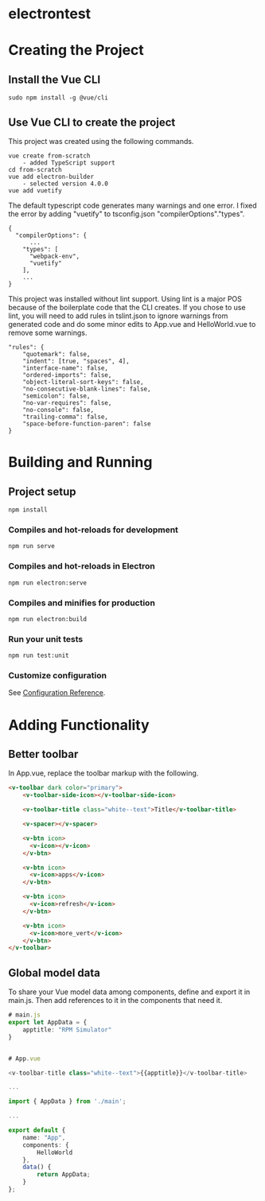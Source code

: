 # electrontest

# Creating the Project

## Install the Vue CLI
````
sudo npm install -g @vue/cli
````

## Use Vue CLI to create the project

This project was created using the following commands.
````
vue create from-scratch
    - added TypeScript support
cd from-scratch
vue add electron-builder
    - selected version 4.0.0
vue add vuetify
````

The default typescript code generates many warnings and one error.  I fixed the error by adding "vuetify" to tsconfig.json "compilerOptions"."types".

````
{
  "compilerOptions": {
      ...
    "types": [
      "webpack-env",
      "vuetify"
    ],
    ...
}
````

This project was installed without lint support.  Using lint is a major POS because of the boilerplate code that the CLI creates.  If you chose to use lint, you will need to add rules in tslint.json to ignore warnings from generated code and do some minor edits to App.vue and HelloWorld.vue to remove some warnings.

````
"rules": {
    "quotemark": false,
    "indent": [true, "spaces", 4],
    "interface-name": false,
    "ordered-imports": false,
    "object-literal-sort-keys": false,
    "no-consecutive-blank-lines": false,
    "semicolon": false,
    "no-var-requires": false,
    "no-console": false,
    "trailing-comma": false,
    "space-before-function-paren": false
}

````

# Building and Running

## Project setup
```
npm install
```

### Compiles and hot-reloads for development
```
npm run serve
```

### Compiles and hot-reloads in Electron
```
npm run electron:serve
```

### Compiles and minifies for production
```
npm run electron:build
```



### Run your unit tests
```
npm run test:unit
```

### Customize configuration
See [Configuration Reference](https://cli.vuejs.org/config/).

# Adding Functionality

## Better toolbar

In App.vue, replace the toolbar markup with the following.
```html
<v-toolbar dark color="primary">
    <v-toolbar-side-icon></v-toolbar-side-icon>

    <v-toolbar-title class="white--text">Title</v-toolbar-title>

    <v-spacer></v-spacer>

    <v-btn icon>
      <v-icon></v-icon>
    </v-btn>

    <v-btn icon>
      <v-icon>apps</v-icon>
    </v-btn>

    <v-btn icon>
      <v-icon>refresh</v-icon>
    </v-btn>

    <v-btn icon>
      <v-icon>more_vert</v-icon>
    </v-btn>
</v-toolbar>
````

## Global model data

To share your Vue model data among components, define and export it in main.js.  Then add references to it in the components that need it.

```typescript
# main.js
export let AppData = {
    apptitle: "RPM Simulator"
}


# App.vue

<v-toolbar-title class="white--text">{{apptitle}}</v-toolbar-title>

...

import { AppData } from './main';

...

export default {
    name: "App",
    components: {
        HelloWorld
    },
    data() {
        return AppData;
    }
};


````